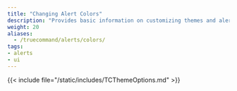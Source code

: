 ```yaml
---
title: "Changing Alert Colors"
description: "Provides basic information on customizing themes and alert colors."
weight: 20
aliases:
  - /truecommand/alerts/colors/
tags:
- alerts
- ui
---
```



{{< include file="/static/includes/TCThemeOptions.md" >}}

